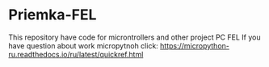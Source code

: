 # Priemka-FEL
This repository have code for microntrollers and other project PC FEL
If you have question about work micropytnoh click: https://micropython-ru.readthedocs.io/ru/latest/quickref.html
